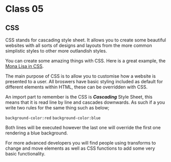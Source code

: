 # Class 05

## CSS

CSS stands for cascading style sheet. It allows you to create some beautiful websites with all sorts of designs and layouts from the more common simplistic styles to other more outlandish styles.

You can create some amazing things with CSS. Here is a great example, the [Mona Lisa in CSS](https://codepen.io/jaysalvat/pen/kazzOj).

The main purpose of CSS is to allow you to customise how a website is presented to a user. All broswers have basic styling included as default for different elements within HTML, these can be overridden with CSS.

An import part to remember is the CSS is ***Cascading*** Style Sheet, this means that it is read line by line and cascades downwards. As such if a you write two rules for the same thing such as below;

`background-color:red`
`background-color:blue`

Both lines will be executed however the last one will override the first one rendering a blue background.

For more advanced developers you will find people using transforms to change and move elements as well as CSS functions to add some very basic functionality.